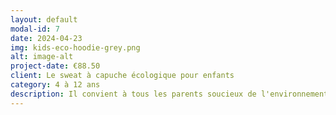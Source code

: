 ```yaml
---
layout: default
modal-id: 7
date: 2024-04-23
img: kids-eco-hoodie-grey.png
alt: image-alt
project-date: €88.50
client: Le sweat à capuche écologique pour enfants 
category: 4 à 12 ans
description: Il convient à tous les parents soucieux de l'environnement cherchant des vêtements durables et confortables pour leurs enfants.
---
```

